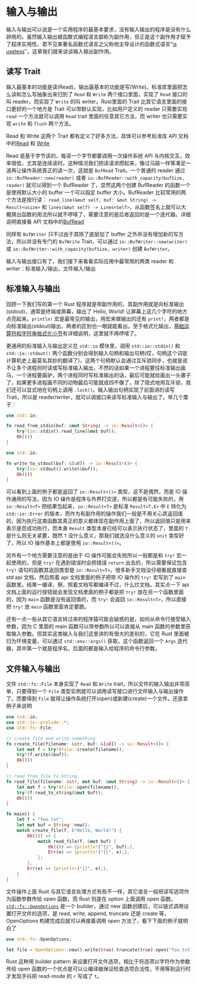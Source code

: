 # 输入与输出

输入与输出可以说是一个实用程序的最基本要求，没有输入输出的程序是没有什么卵用的。虽然输入输出被函数式编程语言鄙称为副作用，但正是这个副作用才赋予了程序实用性，君不见某著名函数式语言之父称他主导设计的函数式语言"[is useless](https://www.youtube.com/watch?v=iSmkqocn0oQ)"。这章我们就来谈谈输入输出副作用。


## 读写 Trait

输入最基本的功能是读(Read)，输出最基本的功能是写(Write)。标准库里面把怎么读和怎么写抽象出来归到了 `Read` 和 `Write` 两个接口里面，实现了 `Read` 接口的叫 reader，而实现了 `Write` 的叫 writer。Rust里面的 Trait 比其它语言里面的接口更好的一个地方是 Trait 可以带默认实现，比如用户定义的 reader 只需要实现 `read` 一个方法就可以调用 `Read` trait 里面的任意其它方法，而 writer 也只需要实现 `write` 和 `flush` 两个方法。

Read 和 Write 这两个 Trait 都有定义了好多方法，具体可以参考标准库 API 文档中的[Read](http://doc.rust-lang.org/stable/std/io/trait.Read.html) 和 [Write](http://doc.rust-lang.org/stable/std/io/trait.Write.html)

Read 是基于字节读的，每读一个字节都要调用一次操作系统 API 与内核交互，效率很低，尤其是连续读时。这种情况我们把读请求攒起来，像过马路一样等凑足一波再让操作系统真正的读一次，这就是 `BufRead` Trait。一个普通的 reader 通过 `io::BufReader::new(reader)` 或者 `io::BufReader::with_capacity(bufSize, reader)` 就可以得到一个 BufReader 了，显然这两个创建 BufReader 的函数一个是使用默认大小的 buffer 一个可以指定 buffer 大小。BufReader 比较常用的两个方法是按行读： `read_line(&mut self, buf: &mut String) -> Result<usize>` 和 `lines(&mut self) -> Lines<Self>`，从函数签名上就可以大概猜出函数的用法所以就不啰嗦了，需要注意的是后者返回的是一个迭代器。详细说明直接看 API 文档中的[BufRead](http://doc.rust-lang.org/stable/std/io/trait.BufRead.html)

同样有 `BufWriter` 只不过由于其除了底层加了 buffer 之外并没有增加新的写方法，所以并没有专门的 `BufWrite` Trait，可以通过 `io::BufWriter::new(writer)` 或 `io::BufWriter::with_capacity(bufSize, writer)` 创建 `BufWriter`。

输入与输出接口有了，我们接下来看看实际应用中最常用的两类 reader 和 writer：标准输入/输出，文件输入/输出


## 标准输入与输出

回顾一下我们写的第一个 Rust 程序就是带副作用的，其副作用就是向标准输出(stdout)，通常是终端或屏幕，输出了 Hello, World! 让屏幕上这几个字符的地方点亮起来。`println!` 宏是最常见的输出，用宏来做输出的还有 `print!`，两者都是向标准输出(stdout)输出，两者的区别也一眼就能看出。至于格式化输出，[基础运算符和字符串格式化小节](../type/operator-and-formatting.md)有详细说明，这里就不再啰嗦了。

更通用的标准输入与输出定义在 `std::io` 模块里，调用 `std::io::stdin()` 和 `std::io::stdout()` 两个函数分别会得到输入句柄和输出句柄(哎，句柄这个词是计算机史上最莫名其妙的翻译了)，这两个句柄默认会通过互斥锁同步，也就是说不让多个进程同时读或写标准输入输出，不然的话如果一个进程要往标准输出画马，一个进程要画驴，两个进程同时写标准输出的话，最后可能就给画出一头骡子了，如果更多进程画不同的动物最后可能就成四不像了。除了隐式地用互斥锁，我们还可以显式地在句柄上调用 `.lock()`。输入输出句柄实现了前面讲的读写 Trait，所以是 reader/writer，就可以调接口来读写标准输入与输出了。举几个栗子：

```rust
use std::io;

fn read_from_stdin(buf: &mut String) -> io::Result<()> {
	try!(io::stdin().read_line(&mut buf));
	Ok(())
}
```

```rust
use std::io;

fn write_to_stdout(buf: &[u8]) -> io::Result<()> {
	try!(io::stdout().write(&buf));
	Ok(())
}
```

可以看到上面的例子都是返回了 `io::Result<()>` 类型，这不是偶然，而是 IO 操作通用的写法，因为 IO 操作是程序与外界打交道，所以都是有可能失败的，用 `io::Result<T>` 把结果包起来，`io::Result<T>` 是标准 `Result<T,E>` 中 `E` 特化为 `std::io::Error` 的版本，而作为有副作用的操作我们一般是不用关心其返回值的，因为执行这类函数其真正的意义都体现在副作用上面了，所以返回值只是用来表示是否成功执行，而本身 `Result` 类型本身已经可以表示执行状态了，里面的 `T` 是什么则无关紧要，既然 `T` 没什么意义，那我们就选没什么意义的 `unit` 类型好了，所以 IO 操作基本上都是使用 `io::Result<()>`。

另外有一个地方需要注意的是由于 IO 操作可能会失败所以一般都是和 `try!` 宏一起使用的，但是 `try!` 在遇到错误时会把错误 `return` 出去的，所以需要保证包含 `try!` 语句的函数其返回类型是 `io::Result<T>`，很多新手文档没仔细看就直接查 std api 文档，然后照着 api 文档里面的例子把带 IO 操作的 `try!` 宏写到了 `main` 函数里。结果一编译，擦，照着文档写都编译不过，什么烂文档。其实点一下 api 文档上面的运行按钮就会发现文档里面的例子都是把 `try!` 放在另一个函数里面的，因为 `main` 函数是没有返回值的，而 `try!` 会返回 `io::Result<T>`，所以直接把 `try!` 放 `main` 函数里面肯定要跪。

还有一点一些从其它语言转过来的程序猿可能会疑惑的是，如何从命令行接受输入参数，因为 C 里面的 main 函数可以带参数所以可以直接从 main 函数的参数里获取输入参数。但其实这类输入与我们这里讲的有很大的差别的，它在 Rust 里面被归为环境变量，可以通过 `std::env::args()` 获取，这个函数返回一个 `Args` 迭代器，其中第一个就是程序名，后面的都是输入给程序的命令行参数。


## 文件输入与输出

文件 `std::fs::File` 本身实现了 `Read` 和 `Write` trait，所以文件的输入输出非常简单，只要得到一个 `File` 类型实例就可以调用读写接口进行文件输入与输出操作了。而要得到 `File` 就得让操作系统打开(open)或新建(create)一个文件。还是拿例子来说明

```rust
use std::io;
use std::io::prelude::*;
use std::fs::File;

// create file and write something
fn create_file(filename: &str, buf: &[u8]) -> io::Result<()> {
	let mut f = try!(File::create(filename));
	try!(f.write(&buf));
	Ok(())
}

// read from file to String
fn read_file(filename: &str, mut buf: &mut String) -> io::Result<()> {
	let mut f = try!(File::open(filename));
	try!(f.read_to_string(&mut buf));
	Ok(())
}

fn main() {
	let f = "foo.txt";
	let mut buf = String::new();
	match create_file(f, b"Hello, World!") {
		Ok(()) => {
		    match read_file(f, &mut buf) {
		        Ok(()) => {println!("{}", buf);},
		        Err(e) => {println!("{}", e);},
            };
		},
		Err(e) => {println!("{}", e);},
	}
}
```

文件操作上面 Rust 与其它语言处理方式有些不一样，其它语言一般把读写选项作为函数参数传给 open 函数，而 Rust 则是在 option 上面调用 open 函数。 [`std::fs::OpenOptions`](http://doc.rust-lang.org/stable/std/fs/struct.OpenOptions.html) 是一个 builder，通过 new 函数创建后，可以链式调用设置打开文件的选项，是 read, write, append, truncate 还是 create 等，OpenOptions 构建完成后就可以再接着调用 open 方法了，看下下面的例子就明白了

```rust
use std::fs::OpenOptions;

let file = OpenOptions::new().write(true).truncate(true).open("foo.txt");
```

Rust 这种用 builder pattern 来设置打开文件选项，相比于将选项以字符作为参数传给 open 函数的一个优点是可以让编译器保证检查选项合法性，不用等到运行时才发现手抖把 read-mode 的 `r` 写成了 `t`。
